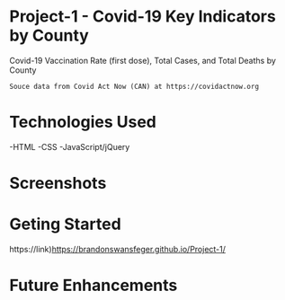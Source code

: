 # Project-1 - Covid-19 Key Indicators by County 

Covid-19 Vaccination Rate (first dose), Total Cases, and Total Deaths by County

    Souce data from Covid Act Now (CAN) at https://covidactnow.org

# Technologies Used

-HTML
-CSS
-JavaScript/jQuery

# Screenshots


# Geting Started

 https://link)https://brandonswansfeger.github.io/Project-1/

# Future Enhancements

